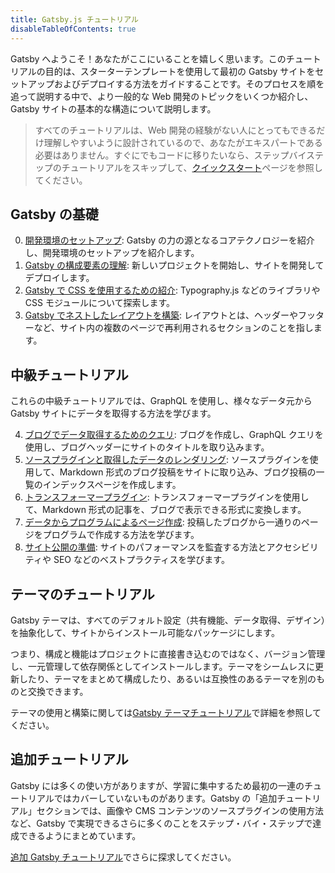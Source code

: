 ```yaml
---
title: Gatsby.js チュートリアル
disableTableOfContents: true
---
```


Gatsby へようこそ！あなたがここにいることを嬉しく思います。このチュートリアルの目的は、スターターテンプレートを使用して最初の Gatsby サイトをセットアップおよびデプロイする方法をガイドすることです。そのプロセスを順を追って説明する中で、より一般的な Web 開発のトピックをいくつか紹介し、Gatsby サイトの基本的な構造について説明します。

> すべてのチュートリアルは、Web 開発の経験がない人にとってもできるだけ理解しやすいように設計されているので、あなたがエキスパートである必要はありません。すぐにでもコードに移りたいなら、ステップバイステップのチュートリアルをスキップして、[クイックスタート](/docs/quick-start/)ページを参照してください。

## Gatsby の基礎

0. [開発環境のセットアップ](/tutorial/part-zero/): Gatsby の力の源となるコアテクノロジーを紹介し、開発環境のセットアップを紹介します。
1. [Gatsby の構成要素の理解](/tutorial/part-one/): 新しいプロジェクトを開始し、サイトを開発してデプロイします。
1. [Gatsby で CSS を使用するための紹介](/tutorial/part-two/): Typography.js などのライブラリや CSS モジュールについて探索します。
1. [Gatsby でネストしたレイアウトを構築](/tutorial/part-three/): レイアウトとは、ヘッダーやフッターなど、サイト内の複数のページで再利用されるセクションのことを指します。

## 中級チュートリアル

これらの中級チュートリアルでは、GraphQL を使用し、様々なデータ元から Gatsby サイトにデータを取得する方法を学びます。

4. [ブログでデータ取得するためのクエリ](/tutorial/part-four/): ブログを作成し、GraphQL クエリを使用し、ブログヘッダーにサイトのタイトルを取り込みます。
5. [ソースプラグインと取得したデータのレンダリング](/tutorial/part-five/): ソースプラグインを使用して、Markdown 形式のブログ投稿をサイトに取り込み、ブログ投稿の一覧のインデックスページを作成します。
6. [トランスフォーマープラグイン](/tutorial/part-six/): トランスフォーマープラグインを使用して、Markdown 形式の記事を、ブログで表示できる形式に変換します。
7. [データからプログラムによるページ作成](/tutorial/part-seven/): 投稿したブログから一通りのページをプログラムで作成する方法を学びます。
8. [サイト公開の準備](/tutorial/part-eight/): サイトのパフォーマンスを監査する方法とアクセシビリティや SEO などのベストプラクティスを学びます。

## テーマのチュートリアル

Gatsby テーマは、すべてのデフォルト設定（共有機能、データ取得、デザイン）を抽象化して、サイトからインストール可能なパッケージにします。

つまり、構成と機能はプロジェクトに直接書き込むのではなく、バージョン管理し、一元管理して依存関係としてインストールします。テーマをシームレスに更新したり、テーマをまとめて構成したり、あるいは互換性のあるテーマを別のものと交換できます。

テーマの使用と構築に関しては[Gatsby テーマチュートリアル](/tutorial/theme-tutorials/)で詳細を参照してください。

## 追加チュートリアル

Gatsby には多くの使い方がありますが、学習に集中するため最初の一連のチュートリアルではカバーしていないものがあります。Gatsby の「追加チュートリアル」セクションでは、画像や CMS コンテンツのソースプラグインの使用方法など、Gatsby で実現できるさらに多くのことをステップ・バイ・ステップで達成できるようにまとめています。

[追加 Gatsby チュートリアル](/tutorial/additional-tutorials/)でさらに探求してください。
